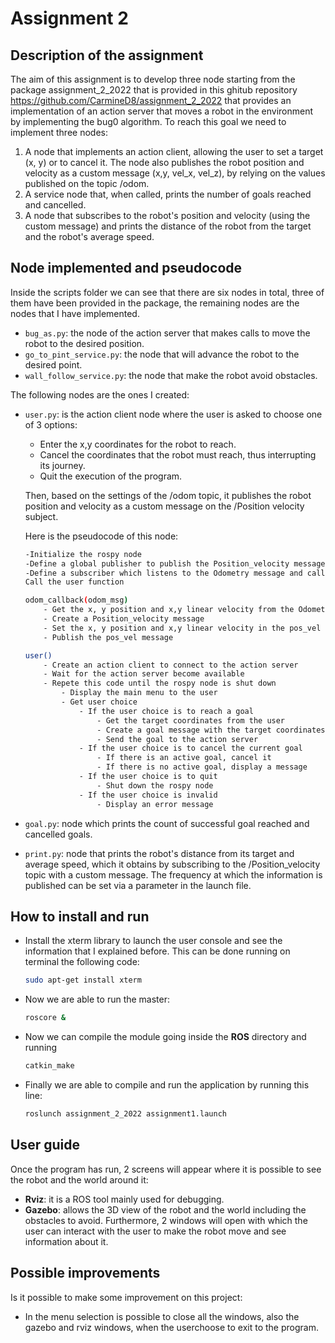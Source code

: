 # Assignment 2
## Description of the assignment
The aim of this assignment is to develop three node starting from the package assignment_2_2022 that is provided in this ghitub repository https://github.com/CarmineD8/assignment_2_2022 that provides an implementation of an action server that moves a robot in the environment by implementing the bug0 algorithm. To reach this goal we need to implement three nodes:
1. A node that implements an action client, allowing the user to set a target (x, y) or to cancel it. The node also publishes the robot position and velocity as a custom message (x,y, vel_x, vel_z), by relying on the values published on the topic /odom.
2. A service node that, when called, prints the number of goals reached and cancelled.
3. A node that subscribes to the robot's position and velocity (using the custom message) and prints the distance of the robot from the target and the robot's average speed.

## Node implemented and pseudocode
Inside the scripts folder we can see that there are six nodes in total, three of them have been provided in the package, the remaining nodes are the nodes that I have implemented.
* `bug_as.py`: the node of the action server that makes calls to move the robot to the desired position.
* `go_to_pint_service.py`: the node that will advance the robot to the desired point.
* `wall_follow_service.py`: the node that make the robot avoid obstacles.

The following nodes are the ones I created:
* `user.py`: is the action client node where the user is asked to choose one of 3 options:
	* Enter the x,y coordinates for the robot to reach.
	* Cancel the coordinates that the robot must reach, thus interrupting its journey.
	* Quit the execution of the program.

	Then, based on the settings of the /odom topic, it publishes the robot position and velocity as a custom message on the /Position velocity subject. 

	Here is the pseudocode of this node:

	```sh
	-Initialize the rospy node
	-Define a global publisher to publish the Position_velocity message
	-Define a subscriber which listens to the Odometry message and calls the odom_callback function
	Call the user function

	odom_callback(odom_msg)
		- Get the x, y position and x,y linear velocity from the Odometry message
		- Create a Position_velocity message
		- Set the x, y position and x,y linear velocity in the pos_vel message
		- Publish the pos_vel message

	user()
		- Create an action client to connect to the action server
		- Wait for the action server become available
		- Repete this code until the rospy node is shut down
			- Display the main menu to the user
			- Get user choice
				- If the user choice is to reach a goal
					- Get the target coordinates from the user
					- Create a goal message with the target coordinates
					- Send the goal to the action server
				- If the user choice is to cancel the current goal
					- If there is an active goal, cancel it
					- If there is no active goal, display a message
				- If the user choice is to quit
					- Shut down the rospy node
				- If the user choice is invalid
					- Display an error message
	```
* `goal.py`: node which prints the count of successful goal reached and cancelled goals.
* `print.py`: node that prints the robot's distance from its target and average speed, which it obtains by subscribing to the /Position_velocity topic with a custom message. The frequency at which the information is published can be set via a parameter in the launch file.

## How to install and run
* Install the xterm library to launch the user console and see the information that I explained before. This can be done running on terminal the following code:
	```sh 
	sudo apt-get install xterm
	```
* Now we are able to run the master:
	```sh
	roscore &
	```
* Now we can compile the module going inside the **ROS** directory and running
	```sh 
	catkin_make
	```
* Finally we are able to compile and run the application by running this line:
	```sh 
	roslunch assignment_2_2022 assignment1.launch
	```
## User guide
Once the program has run, 2 screens will appear where it is possible to see the robot and the world around it:
* **Rviz**: it is a ROS tool mainly used for debugging.
* **Gazebo**: allows the 3D view of the robot and the world including the obstacles to avoid.
Furthermore, 2 windows will open with which the user can interact with the user to make the robot move and see information about it.


## Possible improvements
Is it possible to make some improvement on this project:
* In the menu selection is possible to close all the windows, also the gazebo and rviz windows, when the userchoose to exit to the program.
